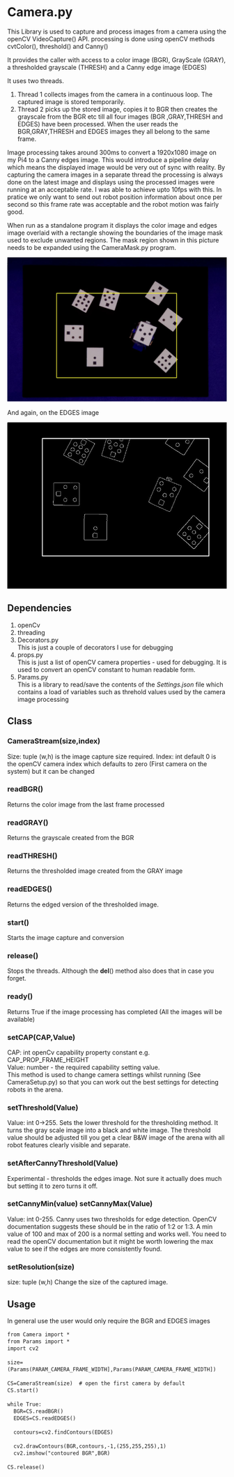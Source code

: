# Camera.py

This Library is used to capture and process images from a camera using the openCV VideoCapture() API. processing is done using openCV methods cvtColor(), threshold() and Canny()

It provides the caller with access to a color image (BGR), GrayScale (GRAY), a thresholded grayscale (THRESH) and a Canny edge image (EDGES)

It uses two threads. 
1. Thread 1 collects images from the camera in a continuous loop. The captured image is stored temporarily. 
2. Thread 2 picks up the stored image, copies it to BGR then creates the grayscale from the BGR etc till all four images (BGR ,GRAY,THRESH and EDGES) have been processed. When the user reads the BGR,GRAY,THRESH and EDGES images they all belong to the same frame. 

Image processing takes around 300ms to convert a 1920x1080 image on my Pi4 to a Canny edges image. This would introduce a pipeline delay which means the displayed image would be very out of sync with reality. By capturing the camera images in a separate thread the processing is always done on the latest image and displays using the processed images were running at an acceptable rate. I was able to achieve upto 10fps with this. In pratice we only want to send out robot position information about once per second so this frame rate was acceptable and the robot motion was fairly good.

When run as a standalone program it displays the color image and edges image overlaid with a rectangle showing the boundaries of the image mask used to exclude unwanted regions. The mask region shown in this picture needs to be expanded using the CameraMask.py program.

![Mask](https://github.com/ConnectedHumber/RobotArenaManager/blob/master/images/CameraMask.jpg)

And again, on the EDGES image

![MaskEdges](https://github.com/ConnectedHumber/RobotArenaManager/blob/master/images/CameraMaskEdges.jpg)

## Dependencies
1. openCv
2. threading
3. Decorators.py  
This is just a couple of decorators I use for debugging
4. props.py  
This is just a list of openCV camera properties - used for debugging. It is used to convert an openCV constant to human readable form.
5. Params.py  
This is a library to read/save the contents of the *Settings.json* file which contains a load of variables such as threhold values used by the camera image processing

## Class

### CameraStream(size,index)
Size: tuple (w,h) is the image capture size required.
Index: int default 0 is the openCV camera index which defaults to zero (First camera on the system) but it can be changed
### readBGR()  
Returns the color image from the last frame processed
### readGRAY()  
Returns the grayscale created from the BGR
### readTHRESH()  
Returns the thresholded image created from the GRAY image
### readEDGES()  
Returns the edged version of the thresholded image.  
### start()  
Starts the image capture and conversion  
### release()  
Stops the threads. Although the __del__() method also does that in case you forget.  
### ready()  
Returns True if the image processing has completed (All the images will be available)  
### setCAP(CAP,Value)  
CAP: int openCv capability property constant e.g. CAP_PROP_FRAME_HEIGHT  
Value: number - the required capability setting value.  
This method is used to change camera settings whilst running (See CameraSetup.py) so that you can work out the best settings for detecting robots in the arena.  
### setThreshold(Value)  
Value: int 0->255. Sets the lower threshold for the thresholding method. It turns the gray scale image into a black and white image. The threshold value should be adjusted till you get a clear B&W image of the arena with all robot features clearly visible and separate.  
### setAfterCannyThreshold(Value)
Experimental - thresholds the edges image. Not sure it actually does much but setting it to zero turns it off.
### setCannyMin(value)  setCannyMax(Value)
Value: int 0-255. Canny uses two thresholds for edge detection. OpenCV documentation suggests these should be in the ratio of 1:2 or 1:3. A min value of 100 and max of 200 is a normal setting and works well. You need to read the openCV documentation but it might be worth lowering the max value to see if the edges are more consistently found.  
### setResolution(size)  
size: tuple (w,h) Change the size of the captured image.
## Usage  
In general use the user would only require the BGR and EDGES images  
```
from Camera import *
from Params import *
import cv2

size=(Params(PARAM_CAMERA_FRAME_WIDTH],Params(PARAM_CAMERA_FRAME_WIDTH])

CS=CameraStream(size)  # open the first camera by default
CS.start()

while True:
  BGR=CS.readBGR()
  EDGES=CS.readEDGES()

  contours=cv2.findContours(EDGES)
  
  cv2.drawContours(BGR,contours,-1,(255,255,255),1)
  cv2.imshow("contoured BGR",BGR)
  
CS.release()
```






